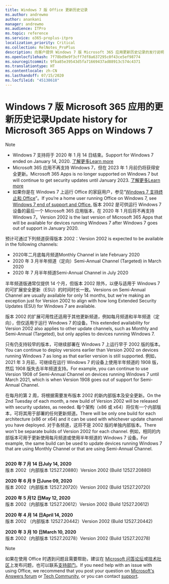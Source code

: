 ```yaml
---
title: Windows 7 版 Office 更新历史记录
ms.author: andrewmo
author: anankani
manager: andrewmo
ms.audience: ITPro
ms.topic: reference
ms.service: o365-proplus-itpro
localization_priority: Critical
ms.collection: RelNotes_ProPlus
description: 向客户提供 Windows 7 版 Microsoft 365 应用更新历史记录的发行说明
ms.openlocfilehash: 7f78bd9e9f3cff7df8a637295c0f43ce5ef98774
ms.sourcegitcommit: 9fba85e39543d5fa71669437ad88913c574c4371
ms.translationtype: HT
ms.contentlocale: zh-CN
ms.lasthandoff: 07/15/2020
ms.locfileid: "45138618"
---
```

# <a name="update-history-for-microsoft-365-apps-on-windows-7"></a><span data-ttu-id="abaf7-103">Windows 7 版 Microsoft 365 应用的更新历史记录</span><span class="sxs-lookup"><span data-stu-id="abaf7-103">Update history for Microsoft 365 Apps on Windows 7</span></span> 

 > [!NOTE]
>
>- <span data-ttu-id="abaf7-104">Windows 7 支持将于 2020 年 1 月 14 日结束。</span><span class="sxs-lookup"><span data-stu-id="abaf7-104">Support for Windows 7 ended on January 14, 2020.</span></span> [<span data-ttu-id="abaf7-105">了解更多</span><span class="sxs-lookup"><span data-stu-id="abaf7-105">Learn more</span></span>](https://www.microsoft.com/microsoft-365/windows/end-of-windows-7-support?rtc=1)
>- <span data-ttu-id="abaf7-106">Microsoft 365 应用不再支持 Windows 7，但在 2023 年 1 月前仍将获得安全更新。</span><span class="sxs-lookup"><span data-stu-id="abaf7-106">Microsoft 365 Apps is no longer supported on Windows 7 but will continue to get security updates until January 2023.</span></span> [<span data-ttu-id="abaf7-107">了解更多</span><span class="sxs-lookup"><span data-stu-id="abaf7-107">Learn more</span></span>](https://docs.microsoft.com/DeployOffice/windows-7-support)
>- <span data-ttu-id="abaf7-108">如果你是在 Windows 7 上运行 Office 的家庭用户，参见“[Windows 7 支持终止和 Office](https://support.office.com/en-us/article/windows-7-end-of-support-and-office-78f20fab-b57b-44d7-8368-06a8493f3cb9?ui=en-US&rs=en-US&ad=US)”。</span><span class="sxs-lookup"><span data-stu-id="abaf7-108">If you’re a home user running Office on Windows 7, see [Windows 7 end of support and Office.](https://support.office.com/en-us/article/windows-7-end-of-support-and-office-78f20fab-b57b-44d7-8368-06a8493f3cb9?ui=en-US&rs=en-US&ad=US)</span></span>
<span data-ttu-id="abaf7-109">版本 2002 是可供运行 Windows 7 设备的最后一个 Microsoft 365 应用版本，在 2020 年 1 月后将不再支持 Windows 7。</span><span class="sxs-lookup"><span data-stu-id="abaf7-109">Version 2002 is the last version of Microsoft 365 Apps that will be available for devices running Windows 7 after Windows 7 goes out of support in January 2020.</span></span>  

<span data-ttu-id="abaf7-110">预计可通过下列频道获得版本 2002：</span><span class="sxs-lookup"><span data-stu-id="abaf7-110">Version 2002 is expected to be available in the following channels:</span></span>
- <span data-ttu-id="abaf7-111">2020年二月底每月频道</span><span class="sxs-lookup"><span data-stu-id="abaf7-111">Monthly Channel in late February 2020</span></span>
- <span data-ttu-id="abaf7-112">2020 年 3 月半年频道（定向）</span><span class="sxs-lookup"><span data-stu-id="abaf7-112">Semi-Annual Channel (Targeted) in March 2020</span></span>
- <span data-ttu-id="abaf7-113">2020 年 7 月半年频道</span><span class="sxs-lookup"><span data-stu-id="abaf7-113">Semi-Annual Channel in July 2020</span></span>

<span data-ttu-id="abaf7-114">半年频道版通常仅提供 14 个月，但版本 2002 除外，以便与适用于 Windows 7 的可扩展安全更新（ESU）的时间时长一致。</span><span class="sxs-lookup"><span data-stu-id="abaf7-114">Versions on Semi-Annual Channel are usually available for only 14 months, but we're making an exception just for Version 2002 to align with how long Extended Security Updates (ESU) for Windows 7 are available.</span></span>

<span data-ttu-id="abaf7-115">版本 2002 的扩展可用性还适用于其他更新频道，例如每月频道和半年频道（定向），但仅适用于运行 Windows 7 的设备。</span><span class="sxs-lookup"><span data-stu-id="abaf7-115">This extended availability for Version 2002 also applies to other update channels, such as Monthly and Semi-Annual (Targeted), but only applies to devices running Windows 7.</span></span>

<span data-ttu-id="abaf7-116">只有仍支持较早的版本，可继续部署在 Windows 7 上运行早于 2002 版的版本。</span><span class="sxs-lookup"><span data-stu-id="abaf7-116">You can continue to deploy versions earlier than Version 2002 on devices running Windows 7 as long as that earlier version is still supported.</span></span> <span data-ttu-id="abaf7-117">例如，2021 年 3 月前，可继续在运行 Windows 7 的设备上使用半年频道的 1908 版，然后 1908 版失去半年频道支持。</span><span class="sxs-lookup"><span data-stu-id="abaf7-117">For example, you can continue to use Version 1908 of Semi-Annual Channel on devices running Windows 7 until March 2021, which is when Version 1908 goes out of support for Semi-Annual Channel.</span></span>

<span data-ttu-id="abaf7-118">在每月的第 2 周，将根据需要发布版本 2002 的新内部版本及安全更新。</span><span class="sxs-lookup"><span data-stu-id="abaf7-118">On the 2nd Tuesday of each month, a new build of Version 2002 will be released with security updates, as needed.</span></span> <span data-ttu-id="abaf7-119">每个架构（x86 或 x64）将仅有一个内部版本，可将其用于部署的任何更新频道。</span><span class="sxs-lookup"><span data-stu-id="abaf7-119">There will be only one build for each architecture (x86 or x64) and it can be used with whichever update channel you have deployed.</span></span> <span data-ttu-id="abaf7-120">对于各频道，这将不是 2002 版的单独内部版本。</span><span class="sxs-lookup"><span data-stu-id="abaf7-120">There won't be separate builds of Version 2002 for each channel.</span></span> <span data-ttu-id="abaf7-121">例如，相同的内部版本可用于更新使用每月频道或使用半年频道的 Windows 7 设备。</span><span class="sxs-lookup"><span data-stu-id="abaf7-121">For example, the same build can be used to update devices running Windows 7 that are using Monthly Channel or that are using Semi-Annual Channel.</span></span>

##

[//]: # (请勿移除)

<span data-ttu-id="abaf7-123">**2020 年 7 月 14 日**</span><span class="sxs-lookup"><span data-stu-id="abaf7-123">**July 14, 2020**</span></span><br/>
<span data-ttu-id="abaf7-124">版本 2002（内部版本 12527.20880）</span><span class="sxs-lookup"><span data-stu-id="abaf7-124">Version 2002 (Build 12527.20880)</span></span><br/>

<span data-ttu-id="abaf7-125">**2020 年 6 月 9 日**</span><span class="sxs-lookup"><span data-stu-id="abaf7-125">**June 09, 2020**</span></span><br/>
<span data-ttu-id="abaf7-126">版本 2002（内部版本 12527.20720）</span><span class="sxs-lookup"><span data-stu-id="abaf7-126">Version 2002 (Build 12527.20720)</span></span><br/>

<span data-ttu-id="abaf7-127">**2020 年 5 月12 日**</span><span class="sxs-lookup"><span data-stu-id="abaf7-127">**May 12, 2020**</span></span><br/>
<span data-ttu-id="abaf7-128">版本 2002（内部版本 12527.20612）</span><span class="sxs-lookup"><span data-stu-id="abaf7-128">Version 2002 (Build 12527.20612)</span></span><br/>

<span data-ttu-id="abaf7-129">**2020 年 4 月 14 日**</span><span class="sxs-lookup"><span data-stu-id="abaf7-129">**April 14, 2020**</span></span><br/>
<span data-ttu-id="abaf7-130">版本 2002 （内部版本 12527.20442）</span><span class="sxs-lookup"><span data-stu-id="abaf7-130">Version 2002 (Build 12527.20442)</span></span><br/>

<span data-ttu-id="abaf7-131">**2020 年 3 月 10 日**</span><span class="sxs-lookup"><span data-stu-id="abaf7-131">**March 10, 2020**</span></span><br/>
<span data-ttu-id="abaf7-132">版本 2002（内部版本 12527.20278）</span><span class="sxs-lookup"><span data-stu-id="abaf7-132">Version 2002 (Build 12527.20278)</span></span><br/>




> [!NOTE]
> <span data-ttu-id="abaf7-133">如果在使用 Office 时遇到问题且需要帮助，建议在 [Microsoft 问答论坛](https://answers.microsoft.com/)或[技术社区](https://techcommunity.microsoft.com/)上发布问题，也可以联系[支持部门](https://support.microsoft.com/contactus)。</span><span class="sxs-lookup"><span data-stu-id="abaf7-133">If you need help with an issue with using Office, we recommend that you post your question on [Microsoft's Answers forum](https://answers.microsoft.com/) or [Tech Community](https://techcommunity.microsoft.com/), or you can contact [support](https://support.microsoft.com/contactus).</span></span>
